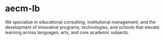 # aecm-lb
We specialize in educational consulting, institutional management, and the development of innovative programs, technologies, and schools that elevate learning across languages, arts, and core academic subjects.
